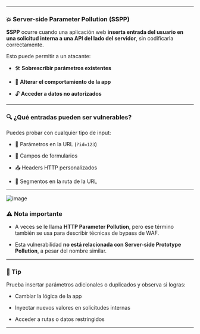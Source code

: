 
---

### 💥 Server-side Parameter Pollution (SSPP) 

**SSPP** ocurre cuando una aplicación web **inserta entrada del usuario en una solicitud interna a una API del lado del servidor**, sin codificarla correctamente.

Esto puede permitir a un atacante:

- 🛠️ **Sobrescribir parámetros existentes**
    
- 🔄 **Alterar el comportamiento de la app**
    
- 🔓 **Acceder a datos no autorizados**
    

---

### 🔍 ¿Qué entradas pueden ser vulnerables?

Puedes probar con cualquier tipo de input:

- 🔗 Parámetros en la URL (`?id=123`)
    
- 📝 Campos de formularios
    
- 📤 Headers HTTP personalizados
    
- 📁 Segmentos en la ruta de la URL
    

---
![image](https://github.com/user-attachments/assets/10973b90-978e-4117-a99a-b447deafed11)

### ⚠️ Nota importante

- A veces se le llama **HTTP Parameter Pollution**, pero ese término también se usa para describir técnicas de bypass de WAF.
    
- Esta vulnerabilidad **no está relacionada con Server-side Prototype Pollution**, a pesar del nombre similar.
    

---

### 🧪 Tip

Prueba insertar parámetros adicionales o duplicados y observa si logras:

- Cambiar la lógica de la app
    
- Inyectar nuevos valores en solicitudes internas
    
- Acceder a rutas o datos restringidos
    

---

